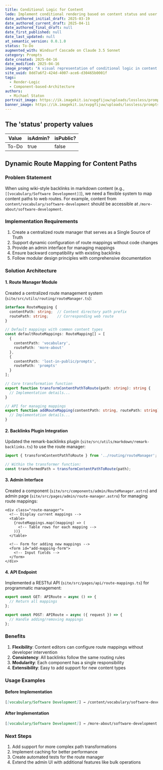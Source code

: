 ```yaml
---
title: Conditional Logic for Content
lede: Implement conditional rendering based on content status and user roles
date_authored_initial_draft: 2025-03-19
date_authored_current_draft: 2025-04-11
date_authored_final_draft: null
date_first_published: null
date_last_updated: null
at_semantic_version: 0.0.1.0
status: To-Do
augmented_with: Windsurf Cascade on Claude 3.5 Sonnet
category: Prompts
date_created: 2025-04-16
date_modified: 2025-04-16
image_prompt: "A visual representation of conditional logic in content rendering, featuring flowcharts, branching arrows, and code snippets. The scene conveys dynamic decision-making, modularity, and the adaptability of digital content systems."
site_uuid: 8dd7a6f2-424d-4007-ace6-d30465b0001f
tags: 
  - Render-Logic
  - Component-based-Architecture
authors:
  - Michael Staton
portrait_image: https://ik.imagekit.io/xvpgfijuw/uploads/lossless/prompts/render-logic/2025-05-04_portrait_image_Conditional-Logic-for-Content_99056779-ac21-4ad0-bb40-b76aeb09d473_R9KS5gmZ4.webp
banner_image: https://ik.imagekit.io/xvpgfijuw/uploads/lossless/prompts/render-logic/2025-05-04_banner_image_Conditional-Logic-for-Content_ef4c8ecf-be9e-4cdd-ae82-0a39c4f798cd_mDVVuzeJI.webp
---
```

## The 'status' property values

| Value | isAdmin? | isPublic? |
| ----- | -------- | --------- |
| To-Do | true     | false     |

## Dynamic Route Mapping for Content Paths

### Problem Statement

When using wiki-style backlinks in markdown content (e.g., `[[vocabulary/Software Development]]`), we need a flexible system to map content paths to web routes. For example, content from `content/vocabulary/software-development` should be accessible at `/more-about/software-development`.

### Implementation Requirements

1. Create a centralized route manager that serves as a Single Source of Truth
2. Support dynamic configuration of route mappings without code changes
3. Provide an admin interface for managing mappings
4. Ensure backward compatibility with existing backlinks
5. Follow modular design principles with comprehensive documentation

### Solution Architecture

#### 1. Route Manager Module

Created a centralized route management system (`site/src/utils/routing/routeManager.ts`):

```typescript
interface RouteMapping {
  contentPath: string;  // Content directory path prefix
  routePath: string;    // Corresponding web route
}

// Default mappings with common content types
const defaultRouteMappings: RouteMapping[] = [
  {
    contentPath: 'vocabulary',
    routePath: 'more-about'
  },
  {
    contentPath: 'lost-in-public/prompts',
    routePath: 'prompts'
  }
];

// Core transformation function
export function transformContentPathToRoute(path: string): string {
  // Implementation details...
}

// API for managing mappings
export function addRouteMapping(contentPath: string, routePath: string): void {
  // Implementation details...
}
```

#### 2. Backlinks Plugin Integration

Updated the remark-backlinks plugin (`site/src/utils/markdown/remark-backlinks.ts`) to use the route manager:

```typescript
import { transformContentPathToRoute } from '../routing/routeManager';

// Within the transformer function:
const transformedPath = transformContentPathToRoute(path);
```

#### 3. Admin Interface

Created a component (`site/src/components/admin/RouteManager.astro`) and admin page (`site/src/pages/admin/route-manager.astro`) for managing route mappings:

```astro
<div class="route-manager">
  <!-- Display current mappings -->
  <table>
    {routeMappings.map((mapping) => (
      <!-- Table rows for each mapping -->
    ))}
  </table>
  
  <!-- Form for adding new mappings -->
  <form id="add-mapping-form">
    <!-- Input fields -->
  </form>
</div>
```

#### 4. API Endpoint

Implemented a RESTful API (`site/src/pages/api/route-mappings.ts`) for programmatic management:

```typescript
export const GET: APIRoute = async () => {
  // Return all mappings
};

export const POST: APIRoute = async ({ request }) => {
  // Handle adding/removing mappings
};
```

### Benefits

1. **Flexibility**: Content editors can configure route mappings without developer intervention
2. **Consistency**: All backlinks follow the same routing rules
3. **Modularity**: Each component has a single responsibility
4. **Extensibility**: Easy to add support for new content types

### Usage Examples

#### Before Implementation
```markdown
[[vocabulary/Software Development]] → /content/vocabulary/software-development
```

#### After Implementation
```markdown
[[vocabulary/Software Development]] → /more-about/software-development
```

### Next Steps

1. Add support for more complex path transformations
2. Implement caching for better performance
3. Create automated tests for the route manager
4. Extend the admin UI with additional features like bulk operations